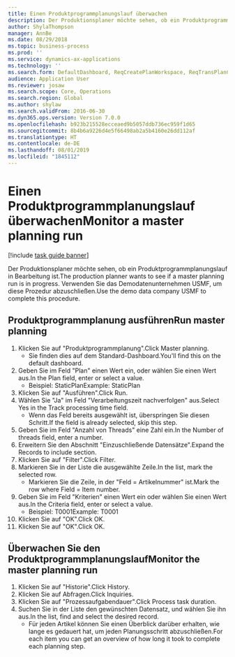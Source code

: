 ```yaml
---
title: Einen Produktprogrammplanungslauf überwachen
description: Der Produktionsplaner möchte sehen, ob ein Produktprogrammplanungslauf in Bearbeitung ist.
author: ShylaThompson
manager: AnnBe
ms.date: 08/29/2018
ms.topic: business-process
ms.prod: ''
ms.service: dynamics-ax-applications
ms.technology: ''
ms.search.form: DefaultDashboard, ReqCreatePlanWorkspace, ReqTransPlanCard, SysQueryForm, InventItemIdLookupSimple, ReqLog, ReqProcessTaskTrace
audience: Application User
ms.reviewer: josaw
ms.search.scope: Core, Operations
ms.search.region: Global
ms.author: shylaw
ms.search.validFrom: 2016-06-30
ms.dyn365.ops.version: Version 7.0.0
ms.openlocfilehash: b923b215528ecceaed9b5057ddb736ec959f1d65
ms.sourcegitcommit: 8b4b6a9226d4e5f66498ab2a5b4160e26dd112af
ms.translationtype: HT
ms.contentlocale: de-DE
ms.lasthandoff: 08/01/2019
ms.locfileid: "1845112"
---
```

# <a name="monitor-a-master-planning-run"></a><span data-ttu-id="1f01b-103">Einen Produktprogrammplanungslauf überwachen</span><span class="sxs-lookup"><span data-stu-id="1f01b-103">Monitor a master planning run</span></span>

[!include [task guide banner](../../includes/task-guide-banner.md)]

<span data-ttu-id="1f01b-104">Der Produktionsplaner möchte sehen, ob ein Produktprogrammplanungslauf in Bearbeitung ist.</span><span class="sxs-lookup"><span data-stu-id="1f01b-104">The production planner wants to see if a master planning run is in progress.</span></span> <span data-ttu-id="1f01b-105">Verwenden Sie das Demodatenunternehmen USMF, um diese Prozedur abzuschließen.</span><span class="sxs-lookup"><span data-stu-id="1f01b-105">Use the demo data company USMF to complete this procedure.</span></span>


## <a name="run-master-planning"></a><span data-ttu-id="1f01b-106">Produktprogrammplanung ausführen</span><span class="sxs-lookup"><span data-stu-id="1f01b-106">Run master planning</span></span>
1. <span data-ttu-id="1f01b-107">Klicken Sie auf "Produktprogrammplanung".</span><span class="sxs-lookup"><span data-stu-id="1f01b-107">Click Master planning.</span></span>
    * <span data-ttu-id="1f01b-108">Sie finden dies auf dem Standard-Dashboard.</span><span class="sxs-lookup"><span data-stu-id="1f01b-108">You'll find this on the default dashboard.</span></span>  
2. <span data-ttu-id="1f01b-109">Geben Sie im Feld "Plan" einen Wert ein, oder wählen Sie einen Wert aus.</span><span class="sxs-lookup"><span data-stu-id="1f01b-109">In the Plan field, enter or select a value.</span></span>
    * <span data-ttu-id="1f01b-110">Beispiel: StaticPlan</span><span class="sxs-lookup"><span data-stu-id="1f01b-110">Example: StaticPlan</span></span>  
3. <span data-ttu-id="1f01b-111">Klicken Sie auf "Ausführen".</span><span class="sxs-lookup"><span data-stu-id="1f01b-111">Click Run.</span></span>
4. <span data-ttu-id="1f01b-112">Wählen Sie "Ja" im Feld "Verarbeitungszeit nachverfolgen" aus.</span><span class="sxs-lookup"><span data-stu-id="1f01b-112">Select Yes in the Track processing time field.</span></span>
    * <span data-ttu-id="1f01b-113">Wenn das Feld bereits ausgewählt ist, überspringen Sie diesen Schritt.</span><span class="sxs-lookup"><span data-stu-id="1f01b-113">If the field is already selected, skip this step.</span></span>  
5. <span data-ttu-id="1f01b-114">Geben Sie im Feld "Anzahl von Threads" eine Zahl ein.</span><span class="sxs-lookup"><span data-stu-id="1f01b-114">In the Number of threads field, enter a number.</span></span>
6. <span data-ttu-id="1f01b-115">Erweitern Sie den Abschnitt "Einzuschließende Datensätze".</span><span class="sxs-lookup"><span data-stu-id="1f01b-115">Expand the Records to include section.</span></span>
7. <span data-ttu-id="1f01b-116">Klicken Sie auf "Filter".</span><span class="sxs-lookup"><span data-stu-id="1f01b-116">Click Filter.</span></span>
8. <span data-ttu-id="1f01b-117">Markieren Sie in der Liste die ausgewählte Zeile.</span><span class="sxs-lookup"><span data-stu-id="1f01b-117">In the list, mark the selected row.</span></span>
    * <span data-ttu-id="1f01b-118">Markieren Sie die Zeile, in der "Feld = Artikelnummer" ist.</span><span class="sxs-lookup"><span data-stu-id="1f01b-118">Mark the row where Field = Item number.</span></span>  
9. <span data-ttu-id="1f01b-119">Geben Sie im Feld "Kriterien" einen Wert ein oder wählen Sie einen Wert aus.</span><span class="sxs-lookup"><span data-stu-id="1f01b-119">In the Criteria field, enter or select a value.</span></span>
    * <span data-ttu-id="1f01b-120">Beispiel: T0001</span><span class="sxs-lookup"><span data-stu-id="1f01b-120">Example: T0001</span></span>  
10. <span data-ttu-id="1f01b-121">Klicken Sie auf "OK".</span><span class="sxs-lookup"><span data-stu-id="1f01b-121">Click OK.</span></span>
11. <span data-ttu-id="1f01b-122">Klicken Sie auf "OK".</span><span class="sxs-lookup"><span data-stu-id="1f01b-122">Click OK.</span></span>

## <a name="monitor-the-master-planning-run"></a><span data-ttu-id="1f01b-123">Überwachen Sie den Produktprogrammplanungslauf</span><span class="sxs-lookup"><span data-stu-id="1f01b-123">Monitor the master planning run</span></span>
1. <span data-ttu-id="1f01b-124">Klicken Sie auf "Historie".</span><span class="sxs-lookup"><span data-stu-id="1f01b-124">Click History.</span></span>
2. <span data-ttu-id="1f01b-125">Klicken Sie auf Abfragen.</span><span class="sxs-lookup"><span data-stu-id="1f01b-125">Click Inquiries.</span></span>
3. <span data-ttu-id="1f01b-126">Klicken Sie auf "Prozessaufgabendauer".</span><span class="sxs-lookup"><span data-stu-id="1f01b-126">Click Process task duration.</span></span>
4. <span data-ttu-id="1f01b-127">Suchen Sie in der Liste den gewünschten Datensatz, und wählen Sie ihn aus.</span><span class="sxs-lookup"><span data-stu-id="1f01b-127">In the list, find and select the desired record.</span></span>
    * <span data-ttu-id="1f01b-128">Für jeden Artikel können Sie einen Überblick darüber erhalten, wie lange es gedauert hat, um jeden Planungsschritt abzuschließen.</span><span class="sxs-lookup"><span data-stu-id="1f01b-128">For each item you can get an overview of how long it took to complete each planning step.</span></span>  


